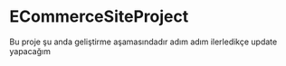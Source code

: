 # ECommerceSiteProject
Bu proje şu anda geliştirme aşamasındadır adım adım ilerledikçe update yapacağım
